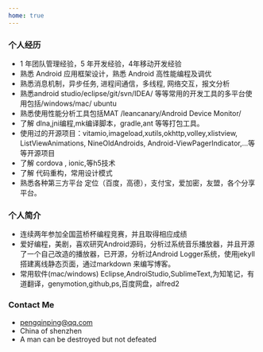 ```yaml
---
home: true
---
```

### 个人经历 
* 1 年团队管理经验，5 年开发经验，4年移动开发经验
* 熟悉 Android 应用框架设计，熟悉 Android 高性能编程及调优
* 熟悉消息机制，异步任务, 进程间通信，多线程, 网络交互，报文分析
* 熟悉android studio/eclipse/git/svn/IDEA/ 等等常用的开发工具的多平台使用包括/windows/mac/ ubuntu
* 熟悉使用性能分析工具包括MAT /leancanary/Android Device Monitor/
* 了解 dlna,jni编程,mk编译脚本，gradle,ant 等等打包工具。
* 使用过的开源项目：vitamio,imageload,xutils,okhttp,volley,xlistview, ListViewAnimations, NineOldAndroids, Android-ViewPagerIndicator,…等等开源项目
* 了解 cordova , ionic,等h5技术
* 了解 代码重构，常用设计模式
* 熟悉各种第三方平台 定位（百度，高德），支付宝，爱加密，友盟，各个分享平台。

### 个人简介
* 连续两年参加全国蓝桥杯编程竞赛，并且取得相应成绩
* 爱好编程，美剧，喜欢研究Android源码，分析过系统音乐播放器，并且开源了一个自己改造的播放器，已开源，分析过Android Logger系统，使用jekyll 搭建离线静态页面，通过markdown 来编写博客。
* 常用软件(mac/windows) Eclipse,AndroiStudio,SublimeText,为知笔记，有道翻译，genymotion,github,ps,百度网盘，alfred2

### Contact Me
* <i class="fa fa-envelope" aria-hidden="true"></i> <a href="mailto:pengqinping@qq.com">pengqinping@qq.com</a>
* <i class="fa fa-location-arrow" aria-hidden="true"></i> China of shenzhen
* <i class="fa fa-diamond" aria-hidden="true"></i> A man can be destroyed but not defeated
